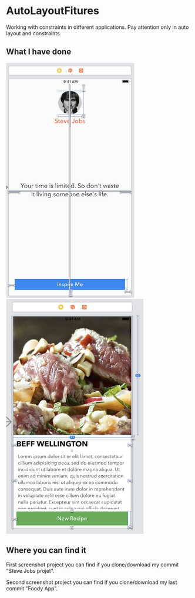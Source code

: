 # AutoLayoutFitures

Working with constraints in different applications. Pay attention only in auto layout and constraints.

## What I have done

![Finished App](https://github.com/ParkhomenkoAlexey/Images/blob/master/Steve%20Jobs.png) 
![Finished App](https://github.com/ParkhomenkoAlexey/Images/blob/master/Foody%20App.png)

## Where you can find it

First screenshot project you can find if you clone/download my commit "Steve Jobs projet". 

Second screenshot project you can find if you clone/download my last commit "Foody App".


